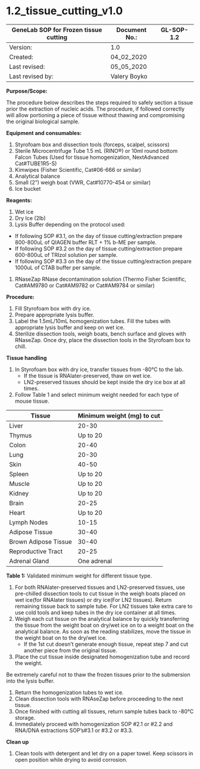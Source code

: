 # 1.2\_tissue\_cutting\_v1.0

| **GeneLab SOP for Frozen tissue cutting** | Document No.: | GL-SOP-1.2 |
| ----------------------------------------- | ------------- | ---------- |
| Version:                                  | 1.0           |            |
| Created:                                  | 04\_02\_2020  |            |
| Last revised:                             | 05\_05\_2020  |            |
| Last revised by:                          | Valery Boyko  |            |

**Purpose/Scope:**

The procedure below describes the steps required to safely section a tissue prior the extraction of nucleic acids. The procedure, if followed correctly will allow portioning a piece of tissue without thawing and compromising the original biological sample.

**Equipment and consumables:**

1. Styrofoam box and dissection tools (forceps, scalpel, scissors)
2. Sterile Microcentrifuge Tube 1.5 mL (RINO®) or 10ml round bottom Falcon Tubes (Used for tissue homogenization, NextAdvanced Cat#TUBE1R5-S)
3. Kimwipes (Fisher Scientific, Cat#06-666 or similar)
4. Analytical balance
5. Small (2”) weigh boat (VWR, Cat#10770-454 or similar)
6. Ice bucket

**Reagents:**

1. Wet ice
2. Dry Ice (2lb)
3. Lysis Buffer depending on the protocol used:

* If following SOP #3.1, on the day of tissue cutting/extraction prepare 800-800uL of QIAGEN buffer RLT + 1% b-ME per sample.
* If following SOP #3.2 on the day of tissue cutting/extraction prepare 600-800uL of TRIzol solution per sample.
* If following SOP #3.3 on the day of the tissue cutting/extraction prepare 1000uL of CTAB buffer per sample.

1. RNaseZap RNase decontamination solution (Thermo Fisher Scientific, Cat#AM9780 or Cat#AM9782 or Cat#AM9784 or similar)

**Procedure:**

1. Fill Styrofoam box with dry ice.
2. Prepare appropriate lysis buffer.
3. Label the 1.5mL/10mL homogenization tubes. Fill the tubes with appropriate lysis buffer and keep on wet ice.
4. Sterilize dissection tools, weigh boats, bench surface and gloves with RNaseZap. Once dry, place the dissection tools in the Styrofoam box to chill.

**Tissue handling**

1. In Styrofoam box with dry ice, transfer tissues from -80°C to the lab.
   * If the tissue is RNAlater-preserved, thaw on wet ice.
   * LN2-preserved tissues should be kept inside the dry ice box at all times.
2. Follow Table 1 and select minimum weight needed for each type of mouse tissue.

| Tissue               | Minimum weight (mg) to cut |
| -------------------- | -------------------------- |
| Liver                | 20-30                      |
| Thymus               | Up to 20                   |
| Colon                | 20-40                      |
| Lung                 | 20-30                      |
| Skin                 | 40-50                      |
| Spleen               | Up to 20                   |
| Muscle               | Up to 20                   |
| Kidney               | Up to 20                   |
| Brain                | 20-25                      |
| Heart                | Up to 20                   |
| Lymph Nodes          | 10-15                      |
| Adipose Tissue       | 30-40                      |
| Brown Adipose Tissue | 30-40                      |
| Reproductive Tract   | 20-25                      |
| Adrenal Gland        | One adrenal                |

**Table 1:** Validated minimum weight for different tissue type.

1. For both RNAlater-preserved tissues and LN2-preserved tissues, use pre-chilled dissection tools to cut tissue in the weigh boats placed on wet ice(for RNAlater tissues) or dry ice(For LN2 tissues). Return remaining tissue back to sample tube. For LN2 tissues take extra care to use cold tools and keep tubes in the dry ice container at all times.
2. Weigh each cut tissue on the analytical balance by quickly transferring the tissue from the weight boat on dry/wet ice on to a weight boat on the analytical balance. As soon as the reading stabilizes, move the tissue in the weight boat on to the dry/wet ice.
   * If the 1st cut doesn’t generate enough tissue, repeat step 7 and cut another piece from the original tissue.
3. Place the cut tissue inside designated homogenization tube and record the weight.

Be extremely careful not to thaw the frozen tissues prior to the submersion into the lysis buffer.

1. Return the homogenization tubes to wet ice.
2. Clean dissection tools with RNAseZap before proceeding to the next tissue.
3. Once finished with cutting all tissues, return sample tubes back to -80°C storage.
4. Immediately proceed with homogenization SOP #2.1 or #2.2 and RNA/DNA extractions SOP’s#3.1 or #3.2 or #3.3.

**Clean up**

1. Clean tools with detergent and let dry on a paper towel. Keep scissors in open position while drying to avoid corrosion.

